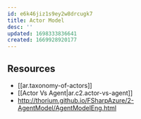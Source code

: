 ```yaml
---
id: e6k46jiz1s9ey2w8drcugk7
title: Actor Model
desc: ''
updated: 1698333836641
created: 1669928920177
---
```


## Resources

- [[ar.taxonomy-of-actors]]
- [[Actor Vs Agent|ar.c2.actor-vs-agent]]
- http://thorium.github.io/FSharpAzure/2-AgentModel/AgentModelEng.html